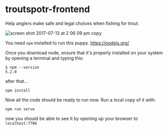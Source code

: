 # troutspotr-frontend
Help anglers make safe and legal choices when fishing for trout.

![screen shot 2017-07-13 at 2 06 09 pm copy](https://user-images.githubusercontent.com/1424223/28183333-b5a00d9a-67d4-11e7-8932-93420c714ddc.jpg)




You need `npm` installed to run this puppy.
https://nodejs.org/

Once you download node, ensure that it's properly installed on your system by opening a terminal and typing this:
```
$ npm --version
5.2.0
```

after that...
```
npm install
```

Now all the code should be ready to run now.
Run a local copy of it with:
```
npm run serve
```

now you should be able to see it by opening up your browser to `localhost:7766`

